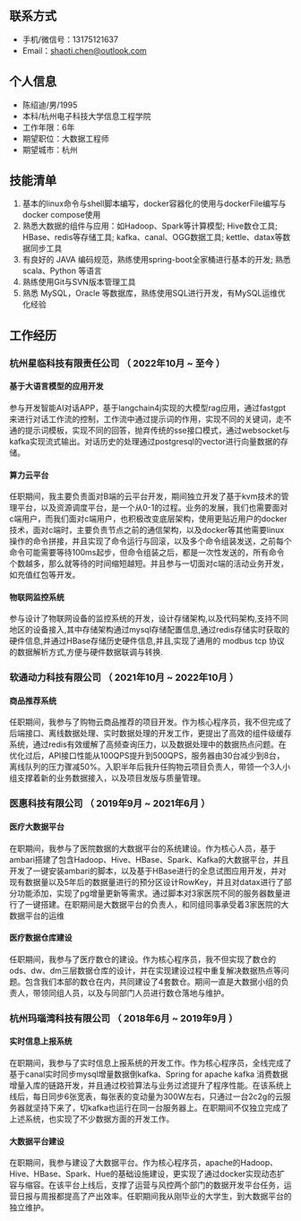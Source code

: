 ## 联系方式

- 手机/微信号：13175121637
- Email：<shaoti.chen@outlook.com>

## 个人信息

- 陈绍迪/男/1995
- 本科/杭州电子科技大学信息工程学院
- 工作年限：6年
- 期望职位：大数据工程师
- 期望城市：杭州

## 技能清单

1. 基本的linux命令与shell脚本编写，docker容器化的使用与dockerFile编写与docker compose使用
2. 熟悉大数据的组件与应用：如Hadoop、Spark等计算模型; Hive数仓工具; HBase、redis等存储工具; kafka、canal、OGG数据工具; kettle、datax等数据同步工具
3. 有良好的 JAVA 编码规范，熟练使用spring-boot全家桶进行基本的开发; 熟悉 scala、Python 等语言
4. 熟练使用Git与SVN版本管理工具
5. 熟悉 MySQL，Oracle 等数据库，熟练使用SQL进行开发，有MySQL运维优化经验

## 工作经历

### 杭州星临科技有限责任公司 （ 2022年10月 ~ 至今 ）

#### 基于大语言模型的应用开发

参与开发智能AI对话APP，基于langchain4j实现的大模型rag应用，通过fastgpt来进行对话工作流的控制，工作流中通过提示词的作用，实现不同的关键词，走不通的提示词模板，实现不同的回答，抛弃传统的sse接口模式，通过websocket与kafka实现流式输出。对话历史的处理通过postgresql的vector进行向量数据的存储。

#### 算力云平台

任职期间，我主要负责面对B端的云平台开发，期间独立开发了基于kvm技术的管理平台，以及资源调度平台，是一个从0-1的过程。业务的发展，我们也需要面对c端用户，而我们面对c端用户，也积极改变底层架构，使用更贴近用户的docker技术，面对c端时，主要负责节点之前的通信架构，以及docker等其他需要linux操作的命令拼接，并且实现了命令运行与回滚，以及多个命令组装发送，之前每个命令可能需要等待100ms起步，但命令组装之后，都是一次性发送的，所有命令个数越多，那么就等待的时间缩短越短。并且参与一切面对c端的活动业务开发，如充值红包等开发。

#### 物联网监控系统

参与设计了物联网设备的监控系统的开发，设计存储架构,以及代码架构,支持不同地区的设备接入,其中存储架构通过mysql存储配置信息,通过redis存储实时获取的硬件信息,并通过HBase存储历史硬件信息,并且,实现了通用的 modbus tcp 协议的数据解析方式,方便与硬件数据联调与转换.

### 软通动力科技有限公司 （ 2021年10月 ~ 2022年10月 ）

#### 商品推荐系统

任职期间，我参与了购物云商品推荐的项目开发。作为核心程序员，我不但完成了后端接口、离线数据处理、实时数据处理的开发工作，更提出了高效的组件级缓存系统，通过redis有效缓解了高频查询压力，以及数据处理中的数据热点问题。在优化过后，API接口性能从100QPS提升到500QPS，服务器由30台减少到8台，离线队列的压力骤减50%。入职半年后我升任购物云项目负责人，带领一个3人小组支撑着新的业务数据接入，以及项目发版与质量管理。

### 医惠科技有限公司 （ 2019年9月 ~ 2021年6月 ）

#### 医疗大数据平台

在职期间，我参与了医院数据的大数据平台的系统建设。作为核心人员，基于ambari搭建了包含Hadoop、Hive、HBase、Spark、Kafka的大数据平台，并且开发了一键安装ambari的脚本，以及基于HBase进行的全息试图应用开发，并对现有数据量以及5年后的数据量进行的预分区设计RowKey，并且对datax进行了部分功能添加，实现了pg增量更新等需求。通过脚本对3家医院不同的服务器数量进行了一键搭建。在职期间是大数据平台的负责人，和同组同事承受着3家医院的大数据平台的运维

#### 医疗数据仓库建设

任职期间，我参与了医疗数仓的建设。作为核心程序员，我不但实现了数仓的ods、dw、dm三层数据仓库的设计，并在实现建设过程中重复解决数据热点等问题。包含我们本部的数仓在内，共同建设了4套数仓。期间一直是大数据小组的负责人，带领同组人员，以及与同部门人员进行数仓落地与维护。

### 杭州玛瑙湾科技有限公司 （ 2018年6月 ~ 2019年9月 ）

#### 实时信息上报系统

在职期间，我参与了实时信息上报系统的开发工作。作为核心程序员，全线完成了基于canal实时同步mysql增量数据倒kafka、Spring for apache kafka 消费数据增量入库的链路开发，并且通过校验算法与业务过滤提升了程序性能。在该系统上线后，每日同步6张宽表，每张表的变动量为300W左右，只通过一台2c2g的云服务器就坚持下来了，切kafka也运行在同一台服务器上。在职期间不仅独立完成了上述系统，也实现了不少数据方面的开发工作。

#### 大数据平台建设

在职期间，我参与建设了大数据平台。作为核心程序员，apache的Hadoop、Hive、HBase、Spark、Hue的基础设施建设，更实现了通过docker实现动态扩容与缩容。在该平台上线后，支撑了运营与风控两个部门的数据开发平台任务，运营日报与周报都提高了产出效率。任职期间我从刚毕业的大学生，到大数据平台的独立维护。
